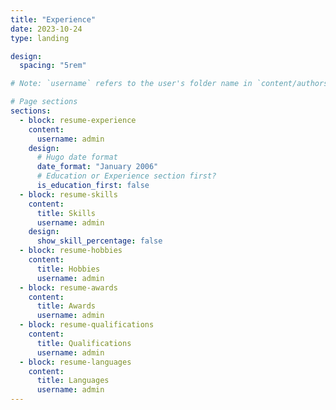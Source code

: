```yaml
---
title: "Experience"
date: 2023-10-24
type: landing

design:
  spacing: "5rem"

# Note: `username` refers to the user's folder name in `content/authors/`

# Page sections
sections:
  - block: resume-experience
    content:
      username: admin
    design:
      # Hugo date format
      date_format: "January 2006"
      # Education or Experience section first?
      is_education_first: false
  - block: resume-skills
    content:
      title: Skills
      username: admin
    design:
      show_skill_percentage: false
  - block: resume-hobbies
    content:
      title: Hobbies
      username: admin
  - block: resume-awards
    content:
      title: Awards
      username: admin
  - block: resume-qualifications
    content:
      title: Qualifications
      username: admin
  - block: resume-languages
    content:
      title: Languages
      username: admin
---
```

